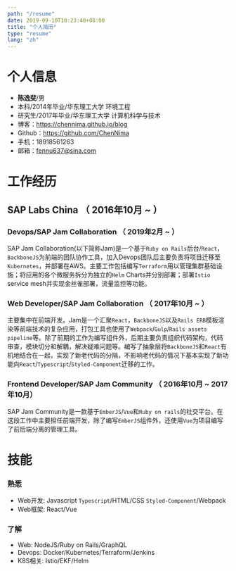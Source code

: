```yaml
---
path: "/resume"
date: 2019-09-10T10:23:40+08:00
title: "个人简历"
type: "resume"
lang: "zh"
---
```


# 个人信息
 - **陈逸斐**/男
 - 本科/2014年毕业/华东理工大学 环境工程
 -  研究生/2017年毕业/华东理工大学 计算机科学与技术 
 - 博客：https://chennima.github.io/blog
 - Github：https://github.com/ChenNima
 -  手机：18918561263
 -  邮箱：fennu637@sina.com

# 工作经历

## SAP Labs China （ 2016年10月 ~  ）

### Devops/SAP Jam Collaboration （ 2019年2月 ~  ）
SAP Jam Collaboration(以下简称Jam)是一个基于`Ruby on Rails`后台/`React`，`BackboneJS`为前端的团队协作工具，加入Devops团队后主要负责将项目迁移至`Kubernetes`，并部署在AWS。主要工作包括编写`Terraform`用以管理集群基础设施；将应用的各个微服务拆分为独立的`Helm` Charts并分别部署；部署`Istio` service mesh并实现金丝雀部署，流量监控等功能。

### Web Developer/SAP Jam Collaboration （ 2017年10月 ~  ）
主要集中在前端开发。Jam是一个汇聚`React`，`BackboneJS`以及`Rails ERB`模板渲染等前端技术的复杂应用，打包工具也使用了`Webpack`/`Gulp`/`Rails assets pipeline`等。除了前期的工作为编写组件外，后期主要负责组织代码架构，代码审查，模块切分和解耦，解决疑难问题等。编写了抽象层将`BackboneJS`和`React`有机地结合在一起，实现了新老代码的分隔，不影响老代码的情况下基本实现了新功能向`React`/`Typescript`/`Styled-Component`迁移的工作。

### Frontend Developer/SAP Jam Community （ 2016年10月 ~  2017年10月）
SAP Jam Community是一款基于`EmberJS`/`Vue`和`Ruby on rails`的社交平台。在这段工作中主要担任前端开发，除了编写`EmberJS`组件外，还使用`Vue`为项目编写了前后端分离的管理工具。

# 技能

### 熟悉
- Web开发: Javascript `Typescript`/HTML/CSS `Styled-Component`/Webpack
- Web框架: React/Vue

### 了解
- Web: NodeJS/Ruby on Rails/GraphQL
- Devops: Docker/Kubernetes/Terraform/Jenkins
- K8S相关: Istio/EKF/Helm